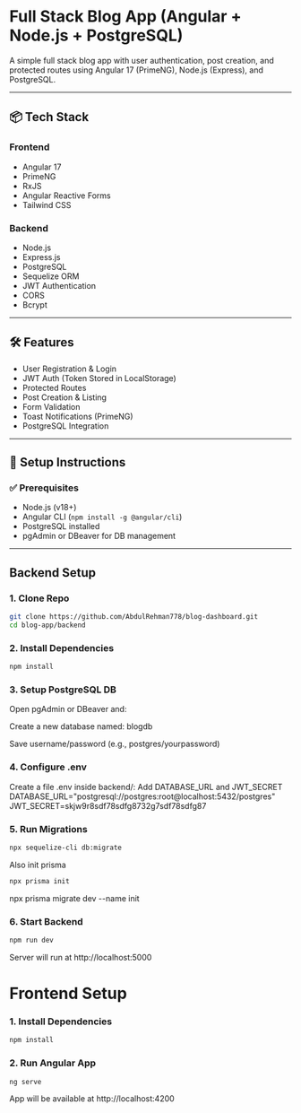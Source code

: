 # Full Stack Blog App (Angular + Node.js + PostgreSQL)

A simple full stack blog app with user authentication, post creation, and protected routes using Angular 17 (PrimeNG), Node.js (Express), and PostgreSQL.

---

## 📦 Tech Stack

### Frontend
- Angular 17
- PrimeNG
- RxJS
- Angular Reactive Forms
- Tailwind CSS

### Backend
- Node.js
- Express.js
- PostgreSQL
- Sequelize ORM
- JWT Authentication
- CORS
- Bcrypt

---

## 🛠️ Features

- User Registration & Login
- JWT Auth (Token Stored in LocalStorage)
- Protected Routes
- Post Creation & Listing
- Form Validation
- Toast Notifications (PrimeNG)
- PostgreSQL Integration

---

## 🔧 Setup Instructions

### ✅ Prerequisites

- Node.js (v18+)
- Angular CLI (`npm install -g @angular/cli`)
- PostgreSQL installed
- pgAdmin or DBeaver for DB management

---

## Backend Setup

### 1. Clone Repo
```bash
git clone https://github.com/AbdulRehman778/blog-dashboard.git
cd blog-app/backend
```

### 2. Install Dependencies

```bash
npm install
```

### 3. Setup PostgreSQL DB
Open pgAdmin or DBeaver and:

Create a new database named: blogdb

Save username/password (e.g., postgres/yourpassword)

### 4. Configure .env
Create a file .env inside backend/:
Add DATABASE_URL and JWT_SECRET
DATABASE_URL="postgresql://postgres:root@localhost:5432/postgres"
JWT_SECRET=skjw9r8sdf78sdfg8732g7sdf78sdfg87

### 5. Run Migrations

```bash
npx sequelize-cli db:migrate
```
Also init prisma 

```bash
npx prisma init
```
npx prisma migrate dev --name init

### 6. Start Backend

```bash
npm run dev
```
Server will run at http://localhost:5000

# Frontend Setup

### 1. Install Dependencies

```bash
npm install
```
### 2. Run Angular App

```bash
ng serve
```
App will be available at http://localhost:4200